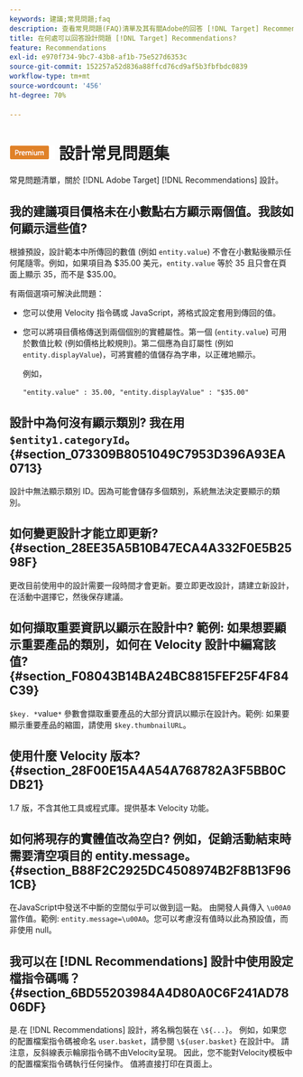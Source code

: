 ```yaml
---
keywords: 建議;常見問題;faq
description: 查看常見問題(FAQ)清單及其有關Adobe的回答 [!DNL Target] Recommendations設計。
title: 在何處可以回答設計問題 [!DNL Target] Recommendations?
feature: Recommendations
exl-id: e970f734-9bc7-43b8-af1b-75e527d6353c
source-git-commit: 152257a52d836a88ffcd76cd9af5b3fbfbdc0839
workflow-type: tm+mt
source-wordcount: '456'
ht-degree: 70%

---
```


# ![PREMIUM](/help/main/assets/premium.png) 設計常見問題集

常見問題清單，關於 [!DNL Adobe Target] [!DNL Recommendations] 設計。

## 我的建議項目價格未在小數點右方顯示兩個值。我該如何顯示這些值?

根據預設，設計範本中所傳回的數值 (例如 `entity.value`) 不會在小數點後顯示任何尾隨零。例如，如果項目為 $35.00 美元，`entity.value` 等於 35 且只會在頁面上顯示 35，而不是 $35.00。

有兩個選項可解決此問題：

* 您可以使用 Velocity 指令碼或 JavaScript，將格式設定套用到傳回的值。

* 您可以將項目價格傳送到兩個個別的實體屬性。第一個 (`entity.value`) 可用於數值比較 (例如價格比較規則)。第二個應為自訂屬性 (例如 `entity.displayValue`)，可將實體的值儲存為字串，以正確地顯示。

   例如，

   `"entity.value" : 35.00, "entity.displayValue" : "$35.00"`

## 設計中為何沒有顯示類別? 我在用 `$entity1.categoryId`。 {#section_073309B8051049C7953D396A93EA0713}

設計中無法顯示類別 ID。因為可能會儲存多個類別，系統無法決定要顯示的類別。

## 如何變更設計才能立即更新?    {#section_28EE35A5B10B47ECA4A332F0E5B2598F}

更改目前使用中的設計需要一段時間才會更新。要立即更改設計，請建立新設計，在活動中選擇它，然後保存建議。

## 如何擷取重要資訊以顯示在設計中? 範例: 如果想要顯示重要產品的類別，如何在 Velocity 設計中編寫該值? {#section_F08043B14BA24BC8815FEF25F4F84C39}

`$key. *`value`*` 參數會擷取重要產品的大部分資訊以顯示在設計內。範例: 如果要顯示重要產品的縮圖，請使用 `$key.thumbnailURL`。

## 使用什麼 Velocity 版本? {#section_28F00E15A4A54A768782A3F5BB0CDB21}

1.7 版，不含其他工具或程式庫。提供基本 Velocity 功能。

## 如何將現存的實體值改為空白? 例如，促銷活動結束時需要清空項目的 entity.message。 {#section_B88F2C2925DC4508974B2F8B13F961CB}

在JavaScript中發送不中斷的空間似乎可以做到這一點。 由開發人員傳入 `\u00A0` 當作值。範例: `entity.message=\u00A0`。您可以考慮沒有值時以此為預設值，而非使用 null。

## 我可以在 [!DNL Recommendations] 設計中使用設定檔指令碼嗎？ {#section_6BD55203984A4D80A0C6F241AD7806DF}

是.在 [!DNL Recommendations] 設計，將名稱包裝在 `\${...}`。 例如，如果您的配置檔案指令碼被命名 `user.basket`，請參閱 `\${user.basket}` 在設計中。 請注意，反斜線表示輪廓指令碼不由Velocity呈現。 因此，您不能對Velocity模板中的配置檔案指令碼執行任何操作。 值將直接打印在頁面上。
